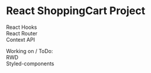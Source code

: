 # React ShoppingCart Project


React Hooks <br>
React Router <br>
Context API


Working on / ToDo: <br>
RWD <br>
Styled-components